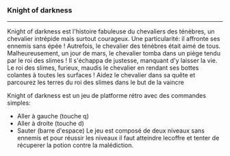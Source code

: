 ### Knight of darkness
---
Knight of darkness est l'histoire fabuleuse du chevaliers des ténèbres, un chevalier intrépide mais surtout courageux.
Une particularité: il affronte ses ennemis sans épée !
Autrefois, le chevalier des ténèbres était aimé de tous. Malheureusement, un jour de mars, le chevalier tomba dans un piège tendu par le roi des slimes !
Il s'échappa de justesse, manquant d'y laisser la vie. Le roi des slimes, furieux, maudis le chevalier en rendant ses bottes colantes à toutes les surfaces !
Aidez le chevalier dans sa quête et parcourez les terres du roi des slimes dans le but de la vaincre

Knight of darkness est un jeu de platforme rétro avec des commandes simples:
- Aller à gauche (touche q)
- Aller à droite (touche d)
- Sauter (barre d'espace)
Le jeu est composé de deux niveaux sans ennemis et pour réussir les niveaux il faut atteindre lecoffre et tenter de récuperer la potion contre la malédiction. 
